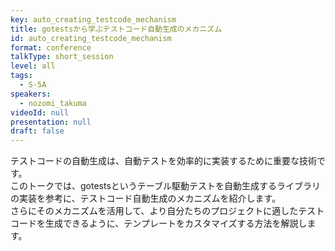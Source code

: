 ```yaml
---
key: auto_creating_testcode_mechanism
title: gotestsから学ぶテストコード自動生成のメカニズム
id: auto_creating_testcode_mechanism
format: conference
talkType: short_session
level: all
tags:
  - S-5A
speakers:
  - nozomi_takuma
videoId: null
presentation: null
draft: false
---
```

テストコードの自動生成は、自動テストを効率的に実装するために重要な技術です。  
このトークでは、gotestsというテーブル駆動テストを自動生成するライブラリの実装を参考に、テストコード自動生成のメカニズムを紹介します。  
さらにそのメカニズムを活用して、より自分たちのプロジェクトに適したテストコードを生成できるように、テンプレートをカスタマイズする方法を解説します。
